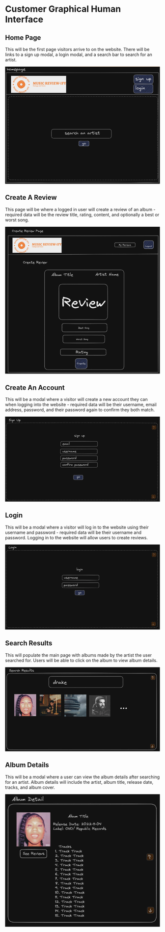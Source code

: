 # Customer Graphical Human Interface

## Home Page

This will be the first page visitors arrive to on the website.
There will be links to a sign up modal, a login modal, and a search bar to search for an artist.

![Home Page](wireframes/homepage.png)

## Create A Review

This page will be where a logged in user will create a review of an album - required data will be the review title, rating, content, and optionally a best or worst song.

![Create a Review](wireframes/create_review.png)

## Create An Account

This will be a modal where a visitor will create a new account they can when logging into the website - required data will be their username, email address, password, and their password again to confirm they both match.

![Create an Account](wireframes/signup.png)

## Login

This will be a modal where a visitor will log in to the website using their username and password - required data will be their username and password. Logging in to the website will allow users to create reviews.

![Create an Account](wireframes/login.png)

## Search Results

This will populate the main page with albums made by the artist the user searched for. Users will be able to click on the album to view album details.

![Search Results](wireframes/search_results.png)

## Album Details

This will be a modal where a user can view the album details after searching for an artist. Album details will include the artist, album title, release date, tracks, and album cover.

![Album Details](wireframes/album_detail.png)
